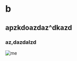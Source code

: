 # b
## apzkdoazdaz^dkazd
### az,dazdalzd
![me](https://avatars.githubusercontent.com/u/64448280?v=4)
